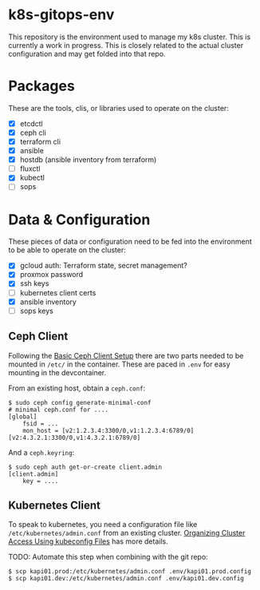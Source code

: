 # k8s-gitops-env

This repository is the environment used to manage my k8s cluster. This is
currently a work in progress. This is closely related to the actual cluster
configuration and may get folded into that repo.

# Packages
These are the tools, clis, or libraries used to operate on the cluster:
 - [X] etcdctl
 - [X] ceph cli
 - [X] terraform cli
 - [X] ansible
 - [X] hostdb (ansible inventory from terraform)
 - [ ] fluxctl
 - [X] kubectl
 - [ ] sops

# Data & Configuration

These pieces of data or configuration need to be fed into the environment to
be able to operate on the cluster:
 - [X] gcloud auth: Terraform state, secret management?
 - [X] proxmox password
 - [X] ssh keys
 - [ ] kubernetes client certs
 - [X] ansible inventory
 - [ ] sops keys

## Ceph Client

Following the [Basic Ceph Client Setup](https://docs.ceph.com/en/quincy/cephadm/client-setup/) there
are two parts needed to be mounted in `/etc/` in the container. These are paced in `.env` for easy
mounting in the devcontainer.

From an existing host, obtain a `ceph.conf`:
```
$ sudo ceph config generate-minimal-conf
# minimal ceph.conf for ....
[global]
	fsid = ...
	mon_host = [v2:1.2.3.4:3300/0,v1:1.2.3.4:6789/0] [v2:4.3.2.1:3300/0,v1:4.3.2.1:6789/0]
```

And a `ceph.keyring`:
```
$ sudo ceph auth get-or-create client.admin
[client.admin]
	key = ....
```

## Kubernetes Client

To speak to kubernetes, you need a configuration file like `/etc/kubernetes/admin.conf` from
an existing cluster. [Organizing Cluster Access Using kubeconfig Files](https://kubernetes.io/docs/concepts/configuration/organize-cluster-access-kubeconfig/) has more details.

TODO: Automate this step when combining with the git repo:
```
$ scp kapi01.prod:/etc/kubernetes/admin.conf .env/kapi01.prod.config
$ scp kapi01.dev:/etc/kubernetes/admin.conf .env/kapi01.dev.config
```